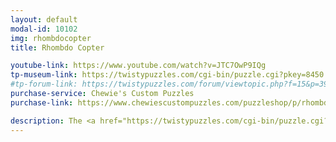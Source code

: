 ```yaml
---
layout: default
modal-id: 10102
img: rhombdocopter
title: Rhombdo Copter

youtube-link: https://www.youtube.com/watch?v=JTC7OwP9IQg
tp-museum-link: https://twistypuzzles.com/cgi-bin/puzzle.cgi?pkey=8450
#tp-forum-link: https://twistypuzzles.com/forum/viewtopic.php?f=15&p=395369
purchase-service: Chewie's Custom Puzzles
purchase-link: https://www.chewiescustompuzzles.com/puzzleshop/p/rhombdo-copter

description: The <a href="https://twistypuzzles.com/cgi-bin/puzzle.cgi?pkey=8450" target="_blank">Rhombdo Copter</a> is similar to the <a href="http://twistypuzzles.com/cgi-bin/puzzle.cgi?pkey=1574" target="_blank">Curvy Copter</a>, but with the concept applied to the <a href="https://en.wikipedia.org/wiki/Rhombic_dodecahedron" target="_blank">rhombic dodecahedron</a>. It is exactly the same as the <a href="https://twistypuzzles.com/cgi-bin/puzzle.cgi?pkey=1525" target="_blank">Rhombdo Copter Plus</a> with some pieces fused together, so it is a simpler puzzle.
---
```

